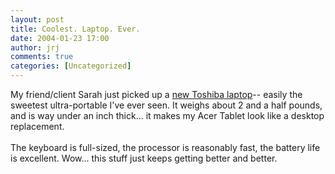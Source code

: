 ```yaml
---
layout: post
title: Coolest. Laptop. Ever.
date: 2004-01-23 17:00
author: jrj
comments: true
categories: [Uncategorized]
---
```

My friend/client Sarah just picked up a <a href="http://www.csd.toshiba.com/cgi-bin/tais/pc/pc_cf_prodChassis.jsp?BV_SessionID=@@@@1314304186.1074905911@@@@&amp;BV_EngineID=ccccadckhlgliegcgfkceghdgngdgli.0&amp;comm=ST&amp;pfam=Portege&amp;pmod=R100" target="_blank">new Toshiba laptop</a>-- easily the sweetest ultra-portable I've ever seen. It weighs about 2 and a half pounds, and is way under an inch thick... it makes my Acer Tablet look like a desktop replacement.
<br />
<br />The keyboard is full-sized, the processor is reasonably fast, the battery life is excellent. Wow... this stuff just keeps getting better and better.
